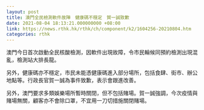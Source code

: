 ```yaml
---
layout: post
title: 澳門全民檢測軟件故陣　健康碼不穩定　賀一誠致歉
date: 2021-08-04 18:13:21.000000000 +08:00
link: https://news.rthk.hk/rthk/ch/component/k2/1604256-20210804.htm
categories: rthk
---
```


澳門今日首次啟動全民核酸檢測，因軟件出現故障，令市民輪候同預約檢測出現混亂，檢測站大排長龍。

另外，健康碼亦不穩定，市民未能憑健康碼進入部分場所，包括食肆、街市、辦公地點等。行政長官賀一誠為事件致歉，表示會跟進改善。

另外，澳門要求多類娛樂場所暫時關閉，但不包括賭場。賀一誠強調，今次疫情與賭場無關，顧客亦不會除口罩，不宜用一刀切措施關閉賭場。
